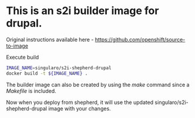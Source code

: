 
# This is an s2i builder image for drupal.

Original instructions available here - https://github.com/openshift/source-to-image

Execute build
```bash
IMAGE_NAME=singularo/s2i-shepherd-drupal
docker build -t ${IMAGE_NAME} .
```

The builder image can also be created by using the *make* command since a *Makefile* is included.

Now when you deploy from shepherd, it will use the updated singularo/s2i-shepherd-drupal image with your changes.
